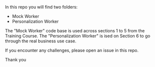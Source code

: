 In this repo you will find two folders:

- Mock Worker
- Personalization Worker

The "Mock Worker" code base is used across sections 1 to 5 from the Training Course.
The "Personalization Worker" is ised on Section 6 to go through the real business use case.

If you encounter any challenges, please open an issue in this repo.

Thank you
